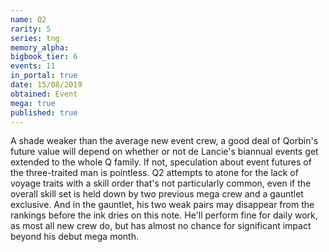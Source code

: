 ```yaml
---
name: Q2
rarity: 5
series: tng
memory_alpha:
bigbook_tier: 6
events: 11
in_portal: true
date: 15/08/2019
obtained: Event
mega: true
published: true
---
```


A shade weaker than the average new event crew, a good deal of Qorbin's future value will depend on whether or not de Lancie's biannual events get extended to the whole Q family. If not, speculation about event futures of the three-traited man is pointless. Q2 attempts to atone for the lack of voyage traits with a skill order that's not particularly common, even if the overall skill set is held down by two previous mega crew and a gauntlet exclusive. And in the gauntlet, his two weak pairs may disappear from the rankings before the ink dries on this note. He'll perform fine for daily work, as most all new crew do, but has almost no chance for significant impact beyond his debut mega month.
